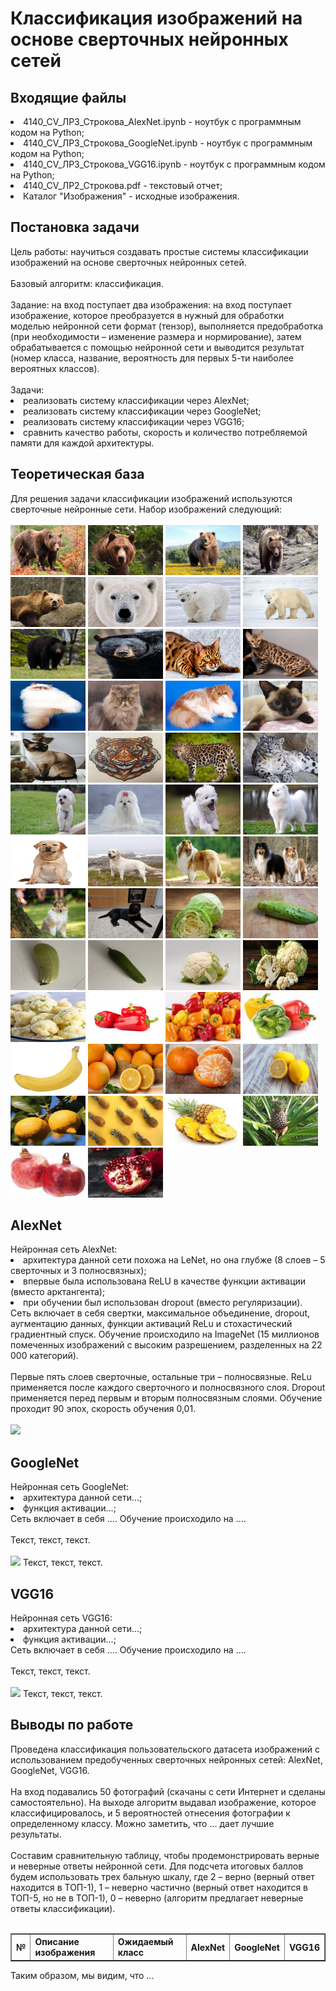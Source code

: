 <h1>Классификация изображений на основе сверточных нейронных сетей</h1>
<h2>Входящие файлы</h2>
<li>4140_CV_ЛР3_Строкова_AlexNet.ipynb - ноутбук с программным кодом на Python;
<li>4140_CV_ЛР3_Строкова_GoogleNet.ipynb - ноутбук с программным кодом на Python;
<li>4140_CV_ЛР3_Строкова_VGG16.ipynb - ноутбук с программным кодом на Python;
<li>4140_CV_ЛР2_Строкова.pdf - текстовый отчет;
<li>Каталог "Изображения" - исходные изображения.
<h2>Постановка задачи</h2>
Цель работы: научиться создавать простые системы классификации изображений на основе сверточных нейронных сетей. <br>
<br>
Базовый алгоритм: классификация.<br>
<br>
Задание: на вход поступает два изображения: на вход поступает изображение, которое преобразуется в нужный для обработки моделью нейронной сети формат (тензор), выполняется предобработка (при необходимости – изменение размера и нормирование), затем обрабатывается с помощью нейронной сети и выводится результат (номер класса, название, вероятность для первых 5-ти наиболее вероятных классов). <br>
<br>
Задачи: 
<li> реализовать систему классификации через AlexNet;
<li> реализовать систему классификации через GoogleNet;
<li> реализовать систему классификации через VGG16;
<li> сравнить качество работы, скорость и количество потребляемой памяти для каждой архитектуры.
<br>
<h2>Теоретическая база</h2>
Для решения задачи классификации изображений используются сверточные нейронные сети. Набор изображений следующий:<br>
<br>
<img src="Изображения/1.jpg"/ width="120" height="80">
<img src="Изображения/2.jpg"/ width="120" height="80">
<img src="Изображения/3.jpg"/ width="120" height="80">
<img src="Изображения/4.jpg"/ width="120" height="80">
<img src="Изображения/5.jpg"/ width="120" height="80">
<img src="Изображения/6.jpg"/ width="120" height="80">
<img src="Изображения/7.jpg"/ width="120" height="80">
<img src="Изображения/8.jpg"/ width="120" height="80">
<img src="Изображения/9.jpg"/ width="120" height="80">
<img src="Изображения/10.jpg"/ width="120" height="80">
<img src="Изображения/11.jpeg"/ width="120" height="80">
<img src="Изображения/12.jpg"/ width="120" height="80">
<img src="Изображения/13.jpg"/ width="120" height="80">
<img src="Изображения/14.jpg"/ width="120" height="80">
<img src="Изображения/15.jpg"/ width="120" height="80">
<img src="Изображения/16.jpg"/ width="120" height="80">
<img src="Изображения/17.jpg"/ width="120" height="80">
<img src="Изображения/18.jpg"/ width="120" height="80">
<img src="Изображения/19.jpg"/ width="120" height="80">
<img src="Изображения/20.jpg"/ width="120" height="80">
<img src="Изображения/21.jpg"/ width="120" height="80">
<img src="Изображения/22.jpg"/ width="120" height="80">
<img src="Изображения/23.jpg"/ width="120" height="80">
<img src="Изображения/24.jpg"/ width="120" height="80">
<img src="Изображения/25.jpg"/ width="120" height="80">
<img src="Изображения/26.jpg"/ width="120" height="80">
<img src="Изображения/27.jpg"/ width="120" height="80">
<img src="Изображения/28.jpg"/ width="120" height="80">
<img src="Изображения/29.jpg"/ width="120" height="80">
<img src="Изображения/30.jpg"/ width="120" height="80">
<img src="Изображения/31.jpg"/ width="120" height="80">
<img src="Изображения/32.jpg"/ width="120" height="80">
<img src="Изображения/33.jpg"/ width="120" height="80">
<img src="Изображения/34.jpg"/ width="120" height="80">
<img src="Изображения/35.jpg"/ width="120" height="80">
<img src="Изображения/36.jpg"/ width="120" height="80">
<img src="Изображения/37.jpg"/ width="120" height="80">
<img src="Изображения/38.jpg"/ width="120" height="80">
<img src="Изображения/39.jpg"/ width="120" height="80">
<img src="Изображения/40.jpg"/ width="120" height="80">
<img src="Изображения/41.jpg"/ width="120" height="80">
<img src="Изображения/42.jpg"/ width="120" height="80">
<img src="Изображения/43.jpg"/ width="120" height="80">
<img src="Изображения/44.jpg"/ width="120" height="80">
<img src="Изображения/45.jpg"/ width="120" height="80">
<img src="Изображения/46.jpg"/ width="120" height="80">
<img src="Изображения/47.jpg"/ width="120" height="80">
<img src="Изображения/48.jpg"/ width="120" height="80">
<img src="Изображения/49.jpg"/ width="120" height="80">
<img src="Изображения/50.jpg"/ width="120" height="80">

<h2>AlexNet</h2>
Нейронная сеть AlexNet:
<li> архитектура данной сети похожа на LeNet, но она глубже (8 слоев – 5 сверточных и 3 полносвязных);
<li> впервые была использована ReLU в качестве функции активации (вместо арктангента);
<li> при обучении был использован dropout (вместо регуляризации).
<br>
Сеть включает в себя свертки, максимальное объединение, dropout, аугментацию данных, функции активаций ReLu и стохастический градиентный спуск. Обучение происходило на ImageNet (15 миллионов помеченных изображений с высоким разрешением, разделенных на 22 000 категорий).<br>
<br>
Первые пять слоев сверточные, остальные три – полносвязные. ReLu применяется после каждого сверточного и полносвязного слоя. Dropout применяется перед первым и вторым полносвязным слоями. Обучение проходит 90 эпох, скорость обучения 0,01.<br>
<br>
<img src="Изображения/Прямой_поиск/0.png"/>

<h2>GoogleNet</h2>
Нейронная сеть GoogleNet:
<li> архитектура данной сети...;
<li> функция активации...;
<br>
Сеть включает в себя .... Обучение происходило на ....<br>
<br>
Текст, текст, текст. <br>
<br>
<img src="Изображения/Прямой_поиск/0.png"/>
Текст, текст, текст. <br>

<h2>VGG16</h2>
Нейронная сеть VGG16:
<li> архитектура данной сети...;
<li> функция активации...;
<br>
Сеть включает в себя .... Обучение происходило на ....<br>
<br>
Текст, текст, текст. <br>
<br>
<img src="Изображения/Прямой_поиск/0.png"/>
Текст, текст, текст. <br>

<h2>Выводы по работе</h2>
Проведена классификация пользовательского датасета изображений с использованием предобученных сверточных нейронных сетей: AlexNet, GoogleNet, VGG16.<br>
<br>
На вход подавались 50 фотографий (скачаны с сети Интернет и сделаны самостоятельно). На выходе алгоритм выдавал изображение, которое классифицировалось, и 5 вероятностей отнесения фотографии к определенному классу. Можно заметить, что ... дает лучшие результаты. <br>
<br>
Составим сравнительную таблицу, чтобы продемонстрировать верные и неверные ответы нейронной сети. Для подсчета итоговых баллов будем использовать трех бальную шкалу, где 2 – верно (верный ответ находится в ТОП-1), 1 – неверно частично (верный ответ находится в ТОП-5, но не в ТОП-1), 0 – неверно (алгоритм предлагает неверные ответы классификации).<br>
<br>
<table border="1">
   <tr>
    <th>№</th>
    <th>Описание изображения</th>
    <th>Ожидаемый класс</th>
    <th>AlexNet</th>
    <th>GoogleNet</th>
    <th>VGG16</th>
   </tr>
 </table>
Таким образом, мы видим, что ...
